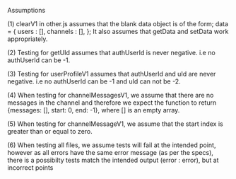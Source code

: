 Assumptions

(1)
clearV1 in other.js assumes that the blank data object is of the form;
data = {
  users : [],
  channels : [],
};
It also assumes that getData and setData work appropriately.

(2)
Testing for getUId assumes that authUserId is never negative. 
i.e no authUserId can be -1.

(3)
Testing for userProfileV1 assumes that authUserId and uId are never negative. 
i.e no authUserId can be -1 and uId can not be -2.

(4)
When testing for channelMessagesV1, we assume that there are no messages in the 
channel and therefore we expect the function to return {messages: [], start: 0, 
end: -1}, where [] is an empty array. 

(5) 
When testing for channelMessageV1, we assume that the start index is greater than 
or equal to zero. 

(6)
When testing all files, we assume tests will fail at the intended point, however
as all errors have the same error message (as per the specs), there is a possibilty
tests match the intended output (error : error), but at incorrect points 

